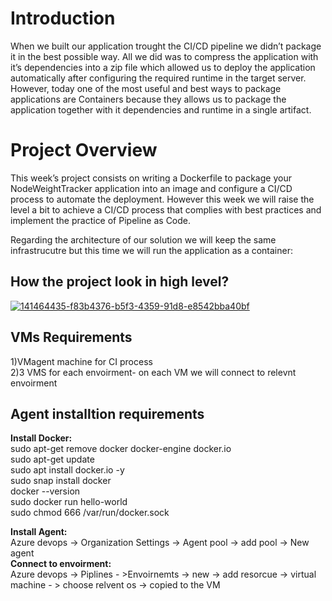 <H1>Introduction</H1>
<p>When we built our application trought the CI/CD pipeline we didn’t package it in the best possible way. All we did was to compress the application with it’s dependencies into a zip file which allowed us to deploy the application automatically after configuring the required runtime in the target server. However, today one of the most useful and best ways to package applications are Containers because they allows us to package the application together with it dependencies and runtime in a single artifact.</p>

<H1>Project Overview</H1>
<p>This week’s project consists on writing a Dockerfile to package your NodeWeightTracker application into an image and configure a CI/CD process to automate the deployment. However this week we will raise the level a bit to achieve a CI/CD process that complies with best practices and implement the practice of Pipeline as Code.

Regarding the architecture of our solution we will keep the same infrastrucutre but this time we will run the application as a container:</p>

<h2>How the project look in high level?</h2>
<a href="https://ibb.co/hy2D3hR"><img src="https://i.ibb.co/drkG810/141464435-f83b4376-b5f3-4359-91d8-e8542bba40bf.png" alt="141464435-f83b4376-b5f3-4359-91d8-e8542bba40bf" border="0" /></a>

<h2>VMs Requirements</h2>
1)VMagent machine for CI process </br>
2)3 VMS for each envoirment- on each VM we will connect to relevnt envoirment</br>
<h2>Agent installtion requirements </h2>

<B>Install Docker:</B></br>
sudo apt-get remove docker docker-engine docker.io </br>
sudo apt-get update</br>
sudo apt install docker.io -y </br>
sudo snap install docker</br>
docker --version</br>
sudo docker run hello-world</br>
sudo chmod 666 /var/run/docker.sock</br>

<B>Install Agent:</B></br>
Azure devops -> Organization Settings -> Agent pool -> add pool -> New agent </br>
<B>Connect to envoirment:</B></br>
Azure devops -> Piplines - >Envoirnemts -> new -> add resorcue -> virtual machine - > choose relvent os -> copied to the VM
